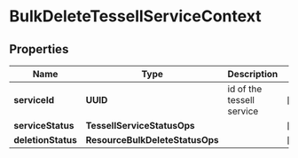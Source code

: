 

# BulkDeleteTessellServiceContext


## Properties

Name | Type | Description | Notes
------------ | ------------- | ------------- | -------------
**serviceId** | **UUID** | id of the tessell service |  [optional]
**serviceStatus** | **TessellServiceStatusOps** |  |  [optional]
**deletionStatus** | **ResourceBulkDeleteStatusOps** |  |  [optional]



